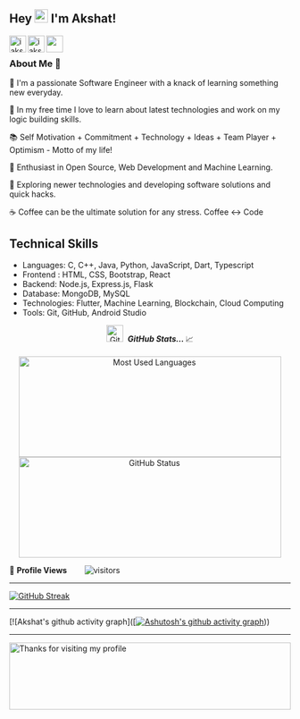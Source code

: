 ## Hey <img src="https://github.com/TheDudeThatCode/TheDudeThatCode/blob/master/Assets/Hi.gif" width="24px"> I'm Akshat!

<div align="left">
 <a href="https://bit.ly/3nQQfWc">
  <img align="left" width="30px" src="https://cdn.jsdelivr.net/npm/simple-icons@v3/icons/linkedin.svg" alt="iakshatgandhi" height="30" width="40" />
</a>
<a href="https://twitter.com/iakshatgandhi">
  <img align="left" width="30px" src="https://cdn.jsdelivr.net/npm/simple-icons@v3/icons/twitter.svg" alt="iakshatgandhi" height="30" width="40" />
</a>
<a href="mailto:business.akshatgandhi@gmail.com">
  <img align="left" width="30px" src="https://cdn.jsdelivr.net/npm/simple-icons@v3/icons/gmail.svg" height="30" width="40" />
</a>
<br />


<h3> About Me  🚀 </h3>
<p>
🔭 I'm a passionate Software Engineer with a knack of learning something new everyday.
</p><p>
📎 In my free time I love to learn about latest technologies and work on my logic building skills.
</p><p>
📚 Self Motivation + Commitment + Technology + Ideas + Team Player + Optimism - Motto of my life!
</p><p>
🌱 Enthusiast in Open Source, Web Development and Machine Learning.</p>
<p>
🤔 Exploring newer technologies and developing software solutions and quick hacks.</p>
<p>
☕ Coffee can be the ultimate solution for any stress. Coffee <-> Code </p>
  
## Technical Skills
- Languages: C, C++, Java, Python,  JavaScript, Dart, Typescript
- Frontend : HTML, CSS, Bootstrap, React
- Backend: Node.js, Express.js, Flask
- Database: MongoDB, MySQL
- Technologies: Flutter, Machine Learning, Blockchain, Cloud Computing
- Tools: Git, GitHub, Android Studio

<p align="CENTER">
<img src="https://media.giphy.com/media/3o7abAHdYvZdBNnGZq/giphy.gif" width="30px" alt="GitHub-Status"/>&nbsp;<i>
<b>GitHub Stats... </b></i>📈<br><br>
  
  <!--  TOP LANGUAGES STATISTICS --> 
<img width="470px" height="180px" src = "https://github-readme-stats.vercel.app/api/top-langs/?username=iakshatgandhi&show_icons=true&layout=compact&theme=radical" alt="Most Used Languages">
<img width="470px" height="180px" src="https://github-readme-stats.vercel.app/api?username=iakshatgandhi&count_private=true&show_icons=true&theme=radical" alt="GitHub Status"/>


<!--  PROFILES VIEWS -->
🌱 **Profile Views**&nbsp;&nbsp;&nbsp;&nbsp;&nbsp;&nbsp;&nbsp;
![visitors](https://profile-counter.glitch.me/iakshatgandhi/count.svg?align=center)


 <hr>
 
<!--  CONTRIBUTION AND STREAK BLOCK -->
 [![GitHub Streak](https://github-readme-streak-stats.herokuapp.com/?user=iakshatgandhi&currStreakNum=2FD3EB&fire=pink&sideLabels=F00&theme=nightowl)](https://git.io/streak-stats)       
         

---
<!-- ACTIVITY GRAPH TRACKER -->
[![Akshat's github activity graph]([[![Ashutosh's github activity graph](https://github-readme-activity-graph.cyclic.app/graph?username=iakshatgandhi&bg_color=0e0e25&color=a0549d&line=5e1736&point=972b2b&area=true&hide_border=true)](https://github.com/ashutosh00710/github-readme-activity-graph)))

  
 
---
 <img height="120" alt="Thanks for visiting my profile" width="100%" src="https://github.com/dibyendu415/dibyendu415/blob/master/marquee.svg" />
  </code>
</p>
